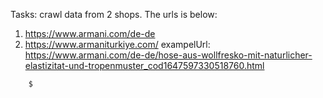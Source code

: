 Tasks: crawl data from 2 shops. The urls is below:

1. https://www.armani.com/de-de
2. https://www.armaniturkiye.com/
 exampelUrl: https://www.armani.com/de-de/hose-aus-wollfresko-mit-naturlicher-elastizitat-und-tropenmuster_cod1647597330518760.html
```bash
    $
```